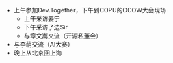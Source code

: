 - 上午参加Dev.Together，下午到COPU的OCOW大会现场
	- 上午采访姜宁
	- 下午采访了边Sir
	- 与章文嵩交流（开源私董会）
- 与李萌交流（AI大赛）
- 晚上从北京回上海